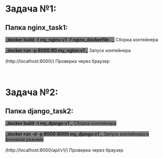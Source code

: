 # Задача №1:
## Папка nginx_task1:
<span style="background-color:grey">**_docker build -t my_nginx:v1 -f nginx_dockerfile . _**</span> Сборка контейнера<br>
<br>
<span style="background-color:grey">**_docker run -p 8000:80 my_nginx:v1 _**</span> Запуск контейнера<br>
<br>
(http://localhost:8000/) Проверка через браузер<br>
<br>
<br>
# Задача №2:
## Папка django_task2:
<span style="background-color:grey">**_docker build -t my_django:v1 _** Сборка контейнера</span><br>
<br>
<span style="background-color:grey">**_docker run -d -p 8000:8000 my_django:v1 _** Запуск контейнера в фоновом режиме</span><br>
<br>
(http://localhost:8000/api/v1/) Проверка через браузер